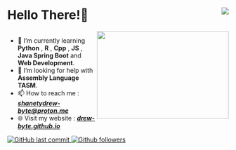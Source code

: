 <html>

<h1>
Hello There!👋 <img src = "https://komarev.com/ghpvc/?username=drew-bytel&color=191919&label=Profile%20Views&style=for-the-badge" align="right"/>
  
</h1>
<h6>
<img src ="https://media.giphy.com/media/vMSXa7KFGx49aeeXhe/giphy.gif"/  align="right" height ="200" width ="300">
</h6>
  

<body>


- 🌱 I’m currently learning **Python** , **R** , **Cpp** , **JS** , **Java Spring Boot** and **Web Development**.
- 🤔 I’m looking for help with **Assembly Language TASM**.
- 📫 How to reach me : <b><i>shanetydrew-byte@proton.me</i></b>
- 🌐 Visit my website : <a href="https://drew-byte.github.io/"> <b><i>drew-byte.github.io</i></b>

![GitHub last commit](https://img.shields.io/github/last-commit/drew-byte/java_code?label=last%20commit%20in%20java%20repo&style=flat-square)
![Github followers](https://img.shields.io/github/followers/drew-byte?color=blue&style=flat-square)
</body>
</html>


